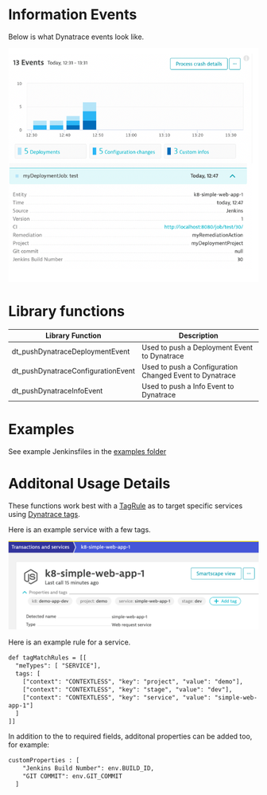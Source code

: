 # Information Events

Below is what Dynatrace events look like.

![](./images/events.png)

# Library functions

| Library Function | Description |
| --- | --- |
| dt_pushDynatraceDeploymentEvent | Used to push a Deployment Event to Dynatrace |
| dt_pushDynatraceConfigurationEvent | Used to push a Configuration Changed Event to Dynatrace |
| dt_pushDynatraceInfoEvent | Used to push a Info  Event to Dynatrace |

# Examples

See example Jenkinsfiles in the [examples folder](examples)

# Additonal Usage Details

These functions work best with a [TagRule](https://www.dynatrace.com/support/help/shortlink/api-events-post-event#events-post-parameter-tagmatchrule) as to target specific services using [Dynatrace tags](https://www.dynatrace.com/support/help/how-to-use-dynatrace/tags-and-metadata/).  

Here is an example service with a few tags.

![](./images/service.png)

Here is an example rule for a service.

```
def tagMatchRules = [[
  "meTypes": [ "SERVICE"],
  tags: [
    ["context": "CONTEXTLESS", "key": "project", "value": "demo"],
    ["context": "CONTEXTLESS", "key": "stage", "value": "dev"],
    ["context": "CONTEXTLESS", "key": "service", "value": "simple-web-app-1"]
  ]
]]
```

In addition to the to required fields, additonal properties can be added too, for example:

```
customProperties : [
    "Jenkins Build Number": env.BUILD_ID,
    "GIT COMMIT": env.GIT_COMMIT
  ]
```
